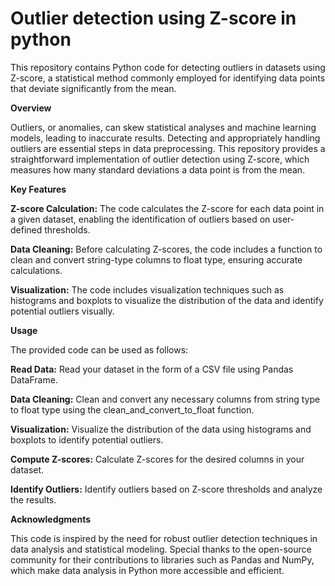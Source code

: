 # Outlier detection using Z-score in python
This repository contains Python code for detecting outliers in datasets using Z-score, a statistical method commonly employed for identifying data points that deviate significantly from the mean.


**Overview**

Outliers, or anomalies, can skew statistical analyses and machine learning models, leading to inaccurate results. Detecting and appropriately handling outliers are essential steps in data preprocessing. This repository provides a straightforward implementation of outlier detection using Z-score, which measures how many standard deviations a data point is from the mean.

**Key Features**

**Z-score Calculation:** The code calculates the Z-score for each data point in a given dataset, enabling the identification of outliers based on user-defined thresholds.

**Data Cleaning:** Before calculating Z-scores, the code includes a function to clean and convert string-type columns to float type, ensuring accurate calculations.

**Visualization:** The code includes visualization techniques such as histograms and boxplots to visualize the distribution of the data and identify potential outliers visually.


**Usage**

The provided code can be used as follows:

**Read Data:** Read your dataset in the form of a CSV file using Pandas DataFrame.

**Data Cleaning:** Clean and convert any necessary columns from string type to float type using the clean_and_convert_to_float function.

**Visualization:** Visualize the distribution of the data using histograms and boxplots to identify potential outliers.

**Compute Z-scores:** Calculate Z-scores for the desired columns in your dataset.

**Identify Outliers:** Identify outliers based on Z-score thresholds and analyze the results.


**Acknowledgments**

This code is inspired by the need for robust outlier detection techniques in data analysis and statistical modeling. Special thanks to the open-source community for their contributions to libraries such as Pandas and NumPy, which make data analysis in Python more accessible and efficient.
